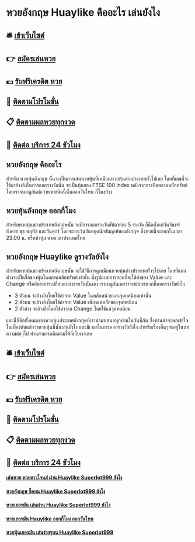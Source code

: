 # หวยอังกฤษ Huaylike คืออะไร เล่นยังไง

## 🛎 [เข้าเว็บไซต์](https://bit.ly/3qKTVKH)
## 👉 [สมัครเล่นหวย](https://bit.ly/3qKTVKH)
## 💵 [รับฟรีเครดิต หวย](https://bit.ly/3UiE7w3)
## 👑 [ติดตามโปรโมชั่น](https://bit.ly/3UiE7w3)
## 📋 [ติดตามผลหวยทุกงวด](https://bit.ly/3UiE7w3)
## 📱 [ติดต่อ บริการ 24 ชัวโมง](https://bit.ly/3UiE7w3)

## หวยอังกฤษ คืออะไร
สำหรับ หวยหุ้นอังกฤษ นั้นจะเป็นการเล่นหวยหุ้นที่เหมือนหวยหุ้นต่างประเทศทั่วไปเลย โดยที่เลขที่จะใช้มาอ้างอิงในการออกรางวัลนั้น จะเป็นหุ้นของ FTSE 100 index หลังจากการปิดตลาดหลักทรัพย์ โดยเราจะมาดูกันต่อว่าหวยชนิดนี้นั้นออกวันไหน กี่โมงบ้าง

## หวยหุ้นอังกฤษ ออกกี่โมง
สำหรับหวยหุ้นของประเทศอังกฤษนั้น จะมีการออกรางวัลสัปดาห์ละ 5 รางวัล ก็คือตั้งแต่วันจันทร์ อังคาร พุธ พฤหัส และวันศุกร์ โดยจะยกเว้นวันหยุดนักขัตฤกษ์ของอังกฤษ ซึ่งหวยนี้จะออกในเวลา 23.00 น. หรือห้าทุ่ม ตามเวลาประเทศไทย

## หวยอังกฤษ Huaylike ดูรางวัลยังไง
สำหรับหวยหุ้นของประเทศอังกฤษนั้น จะใช้วิธีการดูเหมือนหวยหุ้นต่างประเทศทั่วๆไปเลย โดยที่แตกต่างจะเป็นชื่อของหุ้นในตลาดหลักทรัพย์เท่านั้น ซึ่งรูปแบบการออกก็จะใช้ค่าของ Value และ Change หรืออัตราการเปลี่ยนแปลงรายวันนั่นเอง เรามาดูกันเลยว่าจะนำเลขพวกนี้ออกรางวัลยังไง
- 3 ตัวบน จะอ้างอิงโดยใช้ค่าจาก Value ในหลักหน่วยและจุดทศนิยมเท่านั้น 
- 2 ตัวบน จะอ้างอิงโดยใช้ค่าจาก Value เพียงแค่หลักของจุดทศนิยม
- 2 ตัวล่าง จะอ้างอิงโดยใช้ค่าจาก Change โดยใช้แค่จุดทศนิยม

และนี่ก็คือทั้งหมดของหวยหุ้นประเทศอังกฤษที่เรานำมาเสนอทุกท่านในวันนี้กัน ซึ่งท่านน่าจะพอเข้าใจในเบื้องต้นแล้วว่าหวยหุ้นนี้นั้นเล่นยังไง และมีเวลาในการออกรางวัลยังไง สำหรับเรื่องอื่นๆจะอยู่ในบทความต่อๆไป ท่านสามารถติดตามได้ที่เว็บเราเลย

## 🛎 [เข้าเว็บไซต์](https://bit.ly/3qKTVKH)
## 👉 [สมัครเล่นหวย](https://bit.ly/3qKTVKH)
## 💵 [รับฟรีเครดิต หวย](https://bit.ly/3UiE7w3)
## 👑 [ติดตามโปรโมชั่น](https://bit.ly/3UiE7w3)
## 📋 [ติดตามผลหวยทุกงวด](https://bit.ly/3UiE7w3)
## 📱 [ติดต่อ บริการ 24 ชัวโมง](https://bit.ly/3UiE7w3)

#### [เล่นหวย หวยดาวโจนส์ ผ่าน Huaylike Superlot999 ยังไง](https://atom.io/themes/เล่นหวย%20หวยดาวโจนส์%20ผ่าน%20Huaylike%20Superlot999%20ยังไง)
#### [หวยอังกฤษ ซื้อบน Huaylike Superlot999 ยังไง](https://atom.io/themes/หวยอังกฤษ%20ซื้อบน%20Huaylike%20Superlot999%20ยังไง)
#### [หวยเยอรมัน เล่นผ่าน Huaylike Superlot999 ยังไง](https://atom.io/themes/หวยเยอรมัน%20เล่นผ่าน%20Huaylike%20Superlot999%20ยังไง)
#### [หวยเยอรมัน Hauylike ออกกี่โมง ออกวันไหน](https://atom.io/themes/หวยเยอรมัน%20Hauylike%20ออกกี่โมง%20ออกวันไหน)
#### [หวยหุ้นเยอรมัน เล่นง่ายๆบน Huaylike Superlot999](https://atom.io/themes/หวยหุ้นเยอรมัน%20เล่นง่ายๆบน%20Huaylike%20Superlot999)